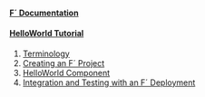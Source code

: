 
<h4><a href="https://nasa.github.io/fprime/">F´ Documentation</a></h4>
  <ul>
    <!-- empty list for consistent spacing between items -->
  </ul>
<h4><a href="/fprime-tutorial-hello-world">HelloWorld Tutorial</a></h4>
  <ol>
    <li><a href="/fprime-tutorial-hello-world/">Terminology</a></li>
    <li><a href="/fprime-tutorial-hello-world/docs/NewProject.html">Creating an F´ Project</a></li>
    <li><a href="/fprime-tutorial-hello-world/docs/HelloWorld.html">HelloWorld Component</a></li>
    <li><a href="/fprime-tutorial-hello-world/docs/Deployments.html">Integration and Testing with an F´ Deployment</a></li>
  </ol>
